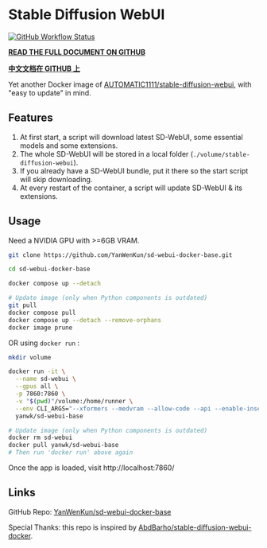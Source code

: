 # Stable Diffusion WebUI

[![GitHub Workflow Status](https://github.com/YanWenKun/sd-webui-docker-base/actions/workflows/on-push.yml/badge.svg)](https://github.com/YanWenKun/sd-webui-docker-base/actions/workflows/on-push.yml)

**[READ THE FULL DOCUMENT ON GITHUB](https://github.com/YanWenKun/sd-webui-docker-base/blob/main/README.adoc)**

**[中文文档在 GITHUB 上](https://github.com/YanWenKun/sd-webui-docker-base/blob/main/README.zh.adoc)**

Yet another Docker image of [AUTOMATIC1111/stable-diffusion-webui](https://github.com/AUTOMATIC1111/stable-diffusion-webui), with "easy to update" in mind.

## Features

1. At first start, a script will download latest SD-WebUI, some essential models and some extensions.
2. The whole SD-WebUI will be stored in a local folder (`./volume/stable-diffusion-webui`).
3. If you already have a SD-WebUI bundle, put it there so the start script will skip downloading.
4. At every restart of the container, a script will update SD-WebUI & its extensions.

## Usage

Need a NVIDIA GPU with >=6GB VRAM.

```sh
git clone https://github.com/YanWenKun/sd-webui-docker-base.git

cd sd-webui-docker-base

docker compose up --detach

# Update image (only when Python components is outdated)
git pull
docker compose pull
docker compose up --detach --remove-orphans
docker image prune
```

OR using `docker run` :

```sh
mkdir volume

docker run -it \
  --name sd-webui \
  --gpus all \
  -p 7860:7860 \
  -v "$(pwd)"/volume:/home/runner \
  --env CLI_ARGS="--xformers --medvram --allow-code --api --enable-insecure-extension-access" \
  yanwk/sd-webui-base

# Update image (only when Python components is outdated)
docker rm sd-webui
docker pull yanwk/sd-webui-base
# Then run 'docker run' above again
```

Once the app is loaded, visit http://localhost:7860/

## Links

GitHub Repo: 
[YanWenKun/sd-webui-docker-base](https://github.com/YanWenKun/sd-webui-docker-base)

Special Thanks: 
this repo is inspired by 
[AbdBarho/stable-diffusion-webui-docker](https://github.com/AbdBarho/stable-diffusion-webui-docker).
